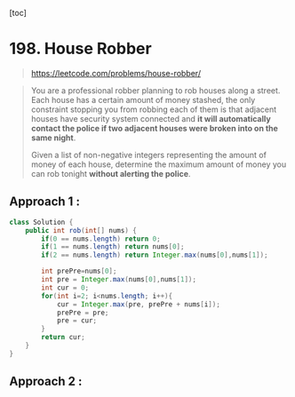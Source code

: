 [toc]

#  198. House Robber

> https://leetcode.com/problems/house-robber/

> You are a professional robber planning to rob houses along a street. Each house has a certain amount of money stashed, the only constraint stopping you from robbing each of them is that adjacent houses have security system connected and **it will automatically contact the police if two adjacent houses were broken into on the same night**.
>
> Given a list of non-negative integers representing the amount of money of each house, determine the maximum amount of money you can rob tonight **without alerting the police**.

## Approach 1 : 

```JAVA
class Solution {
    public int rob(int[] nums) {
        if(0 == nums.length) return 0;
        if(1 == nums.length) return nums[0];
        if(2 == nums.length) return Integer.max(nums[0],nums[1]);

        int prePre=nums[0];
        int pre = Integer.max(nums[0],nums[1]);
        int cur = 0;
        for(int i=2; i<nums.length; i++){
            cur = Integer.max(pre, prePre + nums[i]);
            prePre = pre;
            pre = cur;
        }
        return cur;
    }
}
```
>

## Approach 2 : 

```

```

>